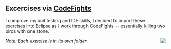Excercises via [CodeFights](https://codefights.com/)
-----

To improve my unit testing and IDE skills, I decided to import these exercises into Eclipse as I work through CodeFights -- essentially killing two birds with one stone.

<img align="right" src="https://github.com/terrythompson/code-fights/blob/master/two-birds-one-onix.png">

*Note: Each exercise is in its own folder.*
